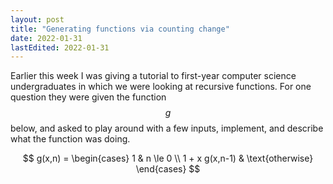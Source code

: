 ```yaml
---
layout: post
title: "Generating functions via counting change"
date: 2022-01-31
lastEdited: 2022-01-31
---
```


Earlier this week I was giving a tutorial to first-year computer science
undergraduates in which we were looking at recursive functions. For one
question they were given the function $$g$$ below, and asked to play around
with a few inputs, implement, and describe what the function was doing.

$$ g(x,n) = \begin{cases} 1 & n \le 0 \\ 1 + x g(x,n-1) & \text{otherwise} \end{cases} $$
